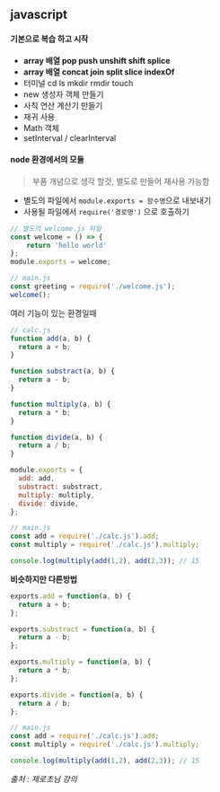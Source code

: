 ## javascript

#### 기본으로 복습 하고 시작

-   **array 배열 pop push unshift shift splice**
-   **array 배열 concat join split slice indexOf**
-   터미널 cd ls mkdir rmdir touch
-   new 생성자 객체 만들기
-   사칙 연산 계산기 만들기
-   재귀 사용
-   Math 객체 
-   setInterval / clearInterval

#### 

#### node 환경에서의 모듈

> 부품 개념으로 생각 할것, 별도로 만들어 재사용 가능함

- 별도의 파일에서 `module.exports = 함수명`으로 내보내기
- 사용될 파일에서 `require('경로명')` 으로 호출하기

```javascript
// 별도의 welcome.js 파일
const welcome = () => {
	return 'hello world'
};
module.exports = welcome;
```

```javascript
// main.js 
const greeting = require('./welcome.js');
welcome();
```



여러 기능이 있는 환경일때

```javascript
// calc.js
function add(a, b) {
  return a + b;
}

function substract(a, b) {
  return a - b;
}

function multiply(a, b) {
  return a * b;
}

function divide(a, b) {
  return a / b;
}

module.exports = {
  add: add,
  substract: substract,
  multiply: multiply,
  divide: divide,
};
```

```javascript
// main.js
const add = require('./calc.js').add;
const multiply = require('./calc.js').multiply;

console.log(multiply(add(1,2), add(2,3)); // 15
```



**비슷하지만 다른방법**

```javascript
exports.add = function(a, b) {
  return a + b;
};

exports.substract = function(a, b) {
  return a - b;
};

exports.multiply = function(a, b) {
  return a * b;
};

exports.divide = function(a, b) {
  return a / b;
};
```

```javascript
// main.js
const add = require('./calc.js').add;
const multiply = require('./calc.js').multiply;

console.log(multiply(add(1,2), add(2,3)); // 15
```

*출처 : 제로초님 강의*